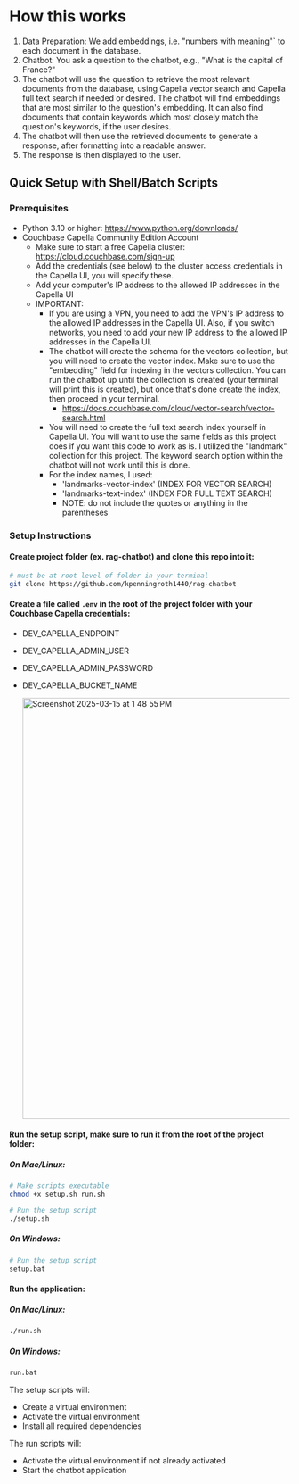 # How this works

1. Data Preparation: We add embeddings, i.e. "numbers with meaning"` to each document in the database.
2. Chatbot: You ask a question to the chatbot, e.g., "What is the capital of France?"
3. The chatbot will use the question to retrieve the most relevant documents from the database, using Capella vector search and Capella full text search if needed or desired. The chatbot will find embeddings that are most similar to the question's embedding. It can also find documents that contain keywords which most closely match the question's keywords, if the user desires.
4. The chatbot will then use the retrieved documents to generate a response, after formatting into a readable answer.
5. The response is then displayed to the user.

## Quick Setup with Shell/Batch Scripts

### Prerequisites

- Python 3.10 or higher: https://www.python.org/downloads/
- Couchbase Capella Community Edition Account
  - Make sure to start a free Capella cluster: https://cloud.couchbase.com/sign-up
  - Add the credentials (see below) to the cluster access credentials in the Capella UI, you will specify these.
  - Add your computer's IP address to the allowed IP addresses in the Capella UI
  - IMPORTANT:
     - If you are using a VPN, you need to add the VPN's IP address to the allowed IP addresses in the Capella UI. Also, if you switch networks, 
       you need to add your new IP address to the allowed IP addresses in the Capella UI.
     - The chatbot will create the schema for the vectors collection, but you will need to
       create the vector index. Make sure to use the "embedding" field for indexing in the vectors collection. You can run the chatbot up until         the collection is created (your terminal will print this is created), but once that's done create the index, then proceed in your terminal.
        - https://docs.couchbase.com/cloud/vector-search/vector-search.html
     - You will need to create the full text search index yourself in Capella UI. You will want to use the same fields as this project does
       if you want this code to work as is. I utilized the "landmark" collection for this project. The keyword search option within the chatbot 
       will not work until this is done.
     - For the index names, I used:
        - 'landmarks-vector-index' (INDEX FOR VECTOR SEARCH)
        - 'landmarks-text-index' (INDEX FOR FULL TEXT SEARCH)
        - NOTE: do not include the quotes or anything in the parentheses

### Setup Instructions

#### Create project folder (ex. rag-chatbot) and clone this repo into it:

   ```bash
# must be at root level of folder in your terminal
   git clone https://github.com/kpenningroth1440/rag-chatbot
   ```

#### Create a file called `.env` in the root of the project folder with your Couchbase Capella credentials:

   - DEV_CAPELLA_ENDPOINT
   - DEV_CAPELLA_ADMIN_USER
   - DEV_CAPELLA_ADMIN_PASSWORD
   - DEV_CAPELLA_BUCKET_NAME

     <img width="755" alt="Screenshot 2025-03-15 at 1 48 55 PM" src="https://github.com/user-attachments/assets/dbbd4c3b-cb9b-46f0-90be-e3232978310d" />


#### Run the setup script, make sure to run it from the root of the project folder:

  ##### On Mac/Linux:

  ```bash
  # Make scripts executable
  chmod +x setup.sh run.sh
  
  # Run the setup script
  ./setup.sh
  ```

  ##### On Windows:
  
  ```bash
  # Run the setup script
  setup.bat
  ```

#### Run the application:

  ##### On Mac/Linux:
  
  ```bash
  ./run.sh
  ```
  
  ##### On Windows:
  
  ```bash
  run.bat
  ```

The setup scripts will:

  - Create a virtual environment
  - Activate the virtual environment
  - Install all required dependencies

The run scripts will:

  - Activate the virtual environment if not already activated
  - Start the chatbot application
